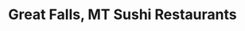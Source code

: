 ---
layout: city
title: Great Falls, MT Sushi Restaurants
permalink: /montana/great-falls/
stateAbbr: MT
stateName: Montana
cityName: Great Falls
---
